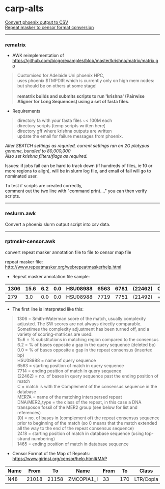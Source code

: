 # carp-alts

[Convert phoenix output to CSV](#reslurmawk) </br>
[Repeat masker to censor format conversion](#reslurmawk)


---
 ### rematrix
 
 * AWK reimplementation of https://github.com/biogo/examples/blob/master/krishna/matrix/matrix.go
 > Customised for Adelaide Uni phoenix HPC, </br>
 > uses phoenix $TMPDIR which is currently only on high mem nodes: but should be on others at some stage! </br></br>
 > **rematrix builds and submits scripts to run 'krishna' (Pairwise Aligner for Long Sequences) using a set of fasta files.**
 
 * Requirements
 > directory fa with your fasta files   ~< 100M each</br>
 > directory scripts   (temp scripts written here)</br>
 > directory gff where krishna outputs are written</br>
 > update the email for failure messages from phoenix.

 *Alter SBATCH settings as requried, current settings ran on 2G platypus genome, bundled to 80,000,000 </br>
 Also set krishna filters/flags as required.*

 Issues: if jobs fail can be hard to track down (if hundreds of files, ie 10 or more regions to align), 
 will be in slurm log file, and email of fail will go to nominated user.

 To test if scripts are created correctly, </br>
 comment out the two line with "command print...."  you can then verify scripts.

---

### reslurm.awk
 Convert a phoenix slurm output script into csv data.

---
### rptmskr-censor.awk
convert repeat masker annotation file to file to censor map file

repeat masker file: http://www.repeatmasker.org/webrepeatmaskerhelp.html

* Repeat masker annotation file sample:

| 1306 | 15.6 | 6.2 | 0.0 | HSU08988 | 6563 | 6781  | (22462) | C | MER7A   | DNA/MER2_type  |  (0) |  336 |  103 |
| - | - | - | - | - | - | - | - | - | - | - | - | - | - |
| 279 | 3.0 | 0.0 | 0.0 | HSU08988 | 7719 | 7751  | (21492) | + | (TTTTA)n | Simple_repeat  |    1  |  33  | (0) |


* The first line is interpreted like this:
>  1306    = Smith-Waterman score of the match, usually complexity adjusted. The SW scores are not always directly comparable. Sometimes the complexity adjustment has been turned off, and a variety of scoring-matrices are used.</br>
>  15.6    = % substitutions in matching region compared to the consensus</br>
>  6.2     = % of bases opposite a gap in the query sequence (deleted bp)</br>
>  0.0     = % of bases opposite a gap in the repeat consensus (inserted bp)</br>
>  HSU08988 = name of query sequence</br>
>  6563    = starting position of match in query sequence</br>
>  7714    = ending position of match in query sequence</br>
>  (22462) = no. of bases in query sequence past the ending position of match</br>
>  C       = match is with the Complement of the consensus sequence in the database</br>
>  MER7A   = name of the matching interspersed repeat</br>
>  DNA/MER2_type = the class of the repeat, in this case a DNA transposon fossil of the MER2 group (see below for list and references)</br>
>  (0)     = no. of bases in (complement of) the repeat consensus sequence prior to beginning of the match (so 0 means that the match extended all the way to the end of the repeat consensus sequence)</br>
>  2418    = starting position of match in database sequence (using top-strand numbering)</br>
>  1465    = ending position of match in database sequence</br>

* Censor Format of the Map of Repeats:  https://www.girinst.org/censor/help.html#MAP

| Name | From | 	 To 	|   Name |	      From 	| To | 	 Class |    Dir |	Sim |	   Pos |	 Score |
| - | - | - | - | - | - | - | - | - | - | - |
| N48 | 21018 |	21158 |	ZMCOPIA1_I |	33 |	  170 |	LTR/Copia |	c 	|  0.7154 |	0.72 |	208 |
